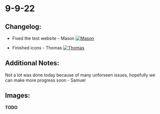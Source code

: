# 9-9-22

## Changelog:

- Fixed the test website - Mason [![Mason](https://img.shields.io/github/followers/MasonT8198?style=social)](https://github.com/MasonT8198)

- Finished icons - Thomas [![Thomas](https://img.shields.io/github/followers/ro-bot1?style=social)](https://github.com/ro-bot1)

## Additional Notes:
Not a lot was done today because of many unforseen issues, hopefully we can make more progress soon - Samuel  

## Images:
**TODO**
